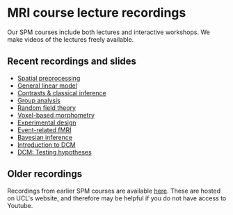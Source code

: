 # MRI course lecture recordings

Our SPM courses include both lectures and interactive workshops. We make videos of the lectures freely available.

## Recent recordings and slides
- [Spatial preprocessing](courses/fmri_vbm/recordings/preprocessing.md)
- [General linear model](courses/fmri_vbm/recordings/glm.md)
- [Contrasts & classical inference](courses/fmri_vbm/recordings/contrasts_classical_inference.md)
- [Group analysis](courses/fmri_vbm/recordings/group_analysis.md)
- [Random field theory](courses/fmri_vbm/recordings/random_field_theory.md)
- [Voxel-based morphometry](courses/fmri_vbm/recordings/vbm.md)
- [Experimental design](courses/fmri_vbm/recordings/experimental_design.md)
- [Event-related fMRI](courses/fmri_vbm/recordings/event_related_fmri.md)
- [Bayesian inference](courses/fmri_vbm/recordings/bayesian_inference.md)
- [Introduction to DCM](courses/fmri_vbm/recordings/dcm_introduction.md')
- [DCM: Testing hypotheses](courses/fmri_vbm/recordings/dcm_hypothesis_testing.md)

## Older recordings
Recordings from earlier SPM courses are available [here](./fmri_legacy_recordings.md). These are hosted on UCL's website, and therefore may be helpful if you do not have access to Youtube.